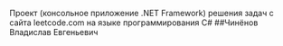 Проект (консольное приложение .NET Framework) решения задач с сайта leetcode.com на языке программирования C#
##Чинёнов Владислав Евгеньевич